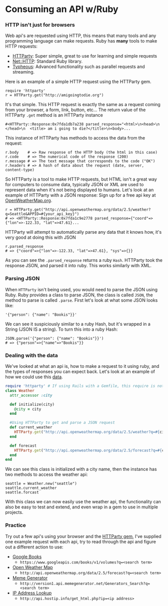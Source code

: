 # Consuming an API w/Ruby

### HTTP isn't just for browsers

Web api's are requested using HTTP, this means that many tools and any programming language can make requests. Ruby has **many** tools to make HTTP requests:

- [HTTParty](http://httparty.rubyforge.org): Super simple, great to use for learning and simple requests
- [Net::HTTP](http://ruby-doc.org/stdlib-2.1.0/libdoc/net/http/rdoc/Net/HTTP.html): Standard Ruby library.
- [Typheous](https://github.com/typhoeus/typhoeus): Advanced functionality such as parallel requests and streaming.

Here is an example of a simple HTTP request using the HTTParty gem.

    require 'httparty'
    r = HTTParty.get("http://amigoingtodie.org")

It's that simple. This HTTP request is exactly the same as a request coming from your browser, a form, link, button, etc...  The return value of the HTTParty `.get` method is an HTTParty instance

    #<HTTParty::Response:0x7fda1db7a238 parsed_response="<html>\n<head>\n  </head>\n  <title> am i going to die?</title>\n<body>...

This instance of HTTParty has methods to access the data from the request:

    r.body    # => Raw response of the HTTP body (the html in this case)
    r.code    # => The numerical code of the response (200)
    r.message # => The text message that corresponds to the code ("OK")
    r.headers # => A hash of data about the request (date, server, content-type)

So HTTParty is a tool to make HTTP requests, but HTML isn't a great way for computers to consume data, typically JSON or XML are used to represent data when it's not being displayed to humans. Let's look at an example of HTTParty with a JSON response: Sign up for a free api key at [OpenWeatherMap.org](https://home.openweathermap.org/users/sign_up).

    r = HTTParty.get("http://api.openweathermap.org/data/2.5/weather?q=Seattle&APPID=#{your_api_key}")
    # => <HTTParty::Response:0x7fda1c9e2778 parsed_response={"coord"=>{"lon"=>-122.33, "lat"=>47.61}...

HTTParty will attempt to automatically parse any data that it knows how, it's very good at doing this with JSON

    r.parsed_response
    # => {"coord"=>{"lon"=>-122.33, "lat"=>47.61}, "sys"=>{}}

As you can see the `.parsed_response` returns a ruby `Hash`. HTTParty took the response JSON, and parsed it into ruby. This works similarly with XML.

### Parsing  JSON

When `HTTParty` isn't being used, you would need to parse the JSON using Ruby. Ruby provides a class to parse JSON, the class is called `JSON`, the method to parse is called `.parse`. First let's look at what some JSON looks like:

    '{"person": {"name": "Bookis"}}'

We can see it suspiciously similar to a ruby Hash, but it's wrapped in a String (JSON IS a string). To turn this into a ruby Hash:

    JSON.parse('{"person": {"name": "Bookis"}}')
    # => {"person"=>{"name"=>"Bookis"}}


### Dealing with the data

We've looked at what an api is, how to make a request to it using ruby, and the types of responses you can expect back. Let's look at an example of how we could use this [data](resources/weather.rb).
```ruby
require 'httparty' # If using Rails with a Gemfile, this require is not needed
class Weather
  attr_accessor :city

  def initialize(city)
    @city = city
  end

  #Using HTTParty to get and parse a JSON request
  def current_weather
    HTTParty.get("http://api.openweathermap.org/data/2.5/weather?q=#{city}").parsed_response
  end

  def forecast
    HTTParty.get("http://api.openweathermap.org/data/2.5/forecast?q=#{city}").parsed_response
  end
end
```

We can see this class is initialized with a city name, then the instance has two methods to access the weather api:

    seattle = Weather.new("seattle")
    seattle.current_weather
    seattle.forcast

With this class we can now easily use the weather api, the functionality can also be easy to test and extend, and even wrap in a gem to use in multiple projects.

### Practice

Try out a few api's using your browser and the [HTTParty gem](http://httparty.rubyforge.org), I've supplied one example request with each api, try to read through the api and figure out a different action to use:

- [Google Books](https://developers.google.com/books/docs/v1/getting_started)
    - `https://www.googleapis.com/books/v1/volumes?q=<search term>`
- [Open Weather Map](http://openweathermap.org)
    - `http://api.openweathermap.org/data/2.5/forecast?q=<search term>`
- [Meme Generator](http://version1.api.memegenerator.net)
    - `http://version1.api.memegenerator.net/Generators_Search?q=<search term>`
- [IP Address Lookup](http://www.hostip.info/use.html)
    - `http://api.hostip.info/get_html.php?ip=<ip address>`
